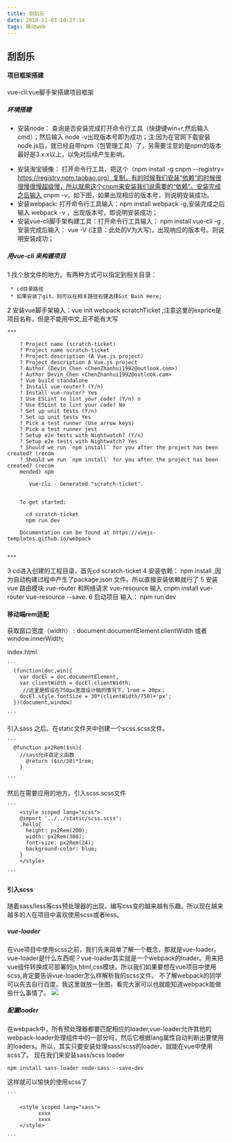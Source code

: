 ```yaml
---
title: 刮刮乐
date: 2018-11-03 10:27:14
tags: 移动web
---
```

## 刮刮乐

#### 项目框架搭建
	
vue-cli:vue脚手架搭建项目框架

##### 环境搭建

* 安装node：  查询是否安装完成打开命令行工具（快捷键win+r,然后输入cmd）；然后输入 node -v出现版本号即为成功；注:因为在官网下载安装node.js后，就已经自带npm（包管理工具）了，另需要注意的是npm的版本最好是3.x.x以上，以免对后续产生影响。

<!-- more -->
		
* 安装淘宝镜像： 打开命令行工具，把这个（npm install -g cnpm --registry= https://registry.npm.taobao.org）复制，有的时候我们安装“依赖”的时候很很慢很慢超级慢，所以就用这个cnpm来安装我们说需要的“依赖”。安装完成之后输入 cnpm -v，如下图，如果出现相应的版本号，则说明安装成功。
* 安装webpack: 打开命令行工具输入：npm install webpack -g,安装完成之后输入 webpack -v ，出现版本号，即说明安装成功；
* 安装vue-cli脚手架构建工具：打开命令行工具输入： npm install vue-cli -g ,安装完成后输入： vue -V (注意：此处的V为大写)，出现响应的版本号。则说明安装成功；

##### 用vue-cli 来构建项目

1 找个放文件的地方。有两种方式可以指定到相关目录：

	 * cd目录路径
	 * 如果安装了git，则可以在相关路径右键选择Git Bash Here;

2 安装vue脚手架输入：vue init webpack scratchTicket ,注意这里的exprice是项目名称，但是不能用中文,且不能有大写

	*** 

		? Project name (scratch-ticket)
		? Project name scratch-ticket
		? Project description (A Vue.js project)
		? Project description A Vue.js project
		? Author (Devin_Chen <ChenZhanhui1992@outlook.com>)
		? Author Devin_Chen <ChenZhanhui1992@outlook.com>
		? Vue build standalone
		? Install vue-router? (Y/n)
		? Install vue-router? Yes
		? Use ESLint to lint your code? (Y/n) n
		? Use ESLint to lint your code? No
		? Set up unit tests (Y/n)
		? Set up unit tests Yes
		? Pick a test runner (Use arrow keys)
		? Pick a test runner jest
		? Setup e2e tests with Nightwatch? (Y/n)
		? Setup e2e tests with Nightwatch? Yes
		? Should we run `npm install` for you after the project has been created? (recom
		? Should we run `npm install` for you after the project has been created? (recom
		mended) npm
		
		   vue-cli · Generated "scratch-ticket".
		
		
		To get started:
		
		  cd scratch-ticket
		  npm run dev
		
		Documentation can be found at https://vuejs-templates.github.io/webpack


	*** 
3 cd进入创建的工程目录，首先cd scratch-ticket
4 安装依赖： npm install ,因为自动构建过程中产生了package.json 文件。所以直接安装依赖就行了
5 安装vue 路由模块 vue-router 和网络请求 vue-resource 输入 cnpm install vue-router vue-resource --save.
6 启动项目 输入： npm run dev 


#### 移动端rem适配

获取窗口宽度（width） : document.documentElement.clientWidth 或者 window.innerWidth;

index.html

	```
	  (function(doc,win){
	    var docEl = doc.documentElement,
	    var clientWidth = docEl.clientWidth;
	     //这里是假设在750px宽度设计稿的情况下，1rem = 30px；
	    docEl.style.fontSize = 30*(clientWidth/750)+'px';
	  })(document,window)

	```
引入sass 之后。在static文件夹中创建一个scss.scss文件。

	```
	  @function px2Rem($sn){
  		//sass允许自定义函数
		  @return ($sn/30)*1rem;
		}

	```
然后在需要应用的地方。引入scss.scss文件

	```
		<style scoped lang="scss">
		@import '../../static/scss.scss';
		.hello{
		  height: px2Rem(200);
		  width: px2Rem(300);
		  font-size: px2Rem(24);
		  background-color: blue;
		}
		</style>

	```
#### 引入scss

随着sass/less等css预处理器的出现，编写css变的越来越有乐趣。所以现在越来越多的人在项目中喜欢使用scss或者less。

##### vue-loader

在vue项目中使用scss之前，我们先来简单了解一个概念，那就是vue-loader。vue-loader是什么东西呢？vue-loader其实就是一个webpack的loader。用来把vue组件转换成可部署的js,html,css模块。所以我们如果要想在vue项目中使用scss,肯定要告诉vue-loader怎么样解析我的scss文件。
不了解webpack的同学可以先去自行百度。我这里就放一张图，看完大家可以也就能知道webpack能做些什么事情了。
![](https://segmentfault.com/img/bVPh7j?w=750&h=359)

##### 配置loader

在webpack中，所有预处理器都要匹配相应的loader,vue-loader允许其他的webpack-loader处理组件中的一部分吗，然后它根据lang属性自动判断出要使用的loaders。所以，其实只要安装处理sass/scss的loader。就能在vue中使用scss了。
现在我们来安装sass/scss loader

	npm install sass-loader node-sass --save-dev

这样就可以愉快的使用scss了

	```

		<style scoped lang="sass">
		      xxxx
		      xxxx
		</style>

	```
